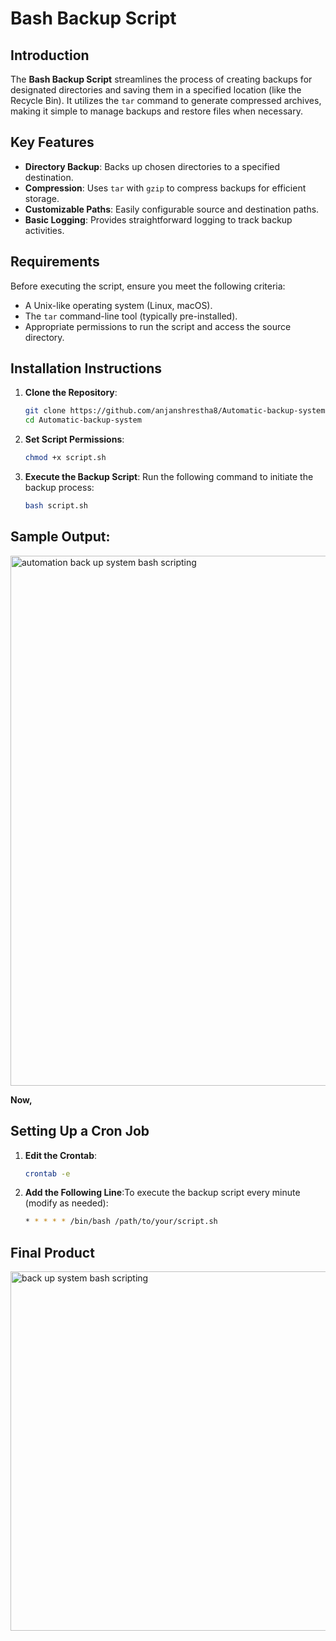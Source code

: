 # Bash Backup Script

## Introduction

The **Bash Backup Script** streamlines the process of creating backups for designated directories and saving them in a specified location (like the Recycle Bin). It utilizes the `tar` command to generate compressed archives, making it simple to manage backups and restore files when necessary.

## Key Features

- **Directory Backup**: Backs up chosen directories to a specified destination.
- **Compression**: Uses `tar` with `gzip` to compress backups for efficient storage.
- **Customizable Paths**: Easily configurable source and destination paths.
- **Basic Logging**: Provides straightforward logging to track backup activities.

## Requirements

Before executing the script, ensure you meet the following criteria:

- A Unix-like operating system (Linux, macOS).
- The `tar` command-line tool (typically pre-installed).
- Appropriate permissions to run the script and access the source directory.

## Installation Instructions

1. **Clone the Repository**:
   ```bash
   git clone https://github.com/anjanshrestha8/Automatic-backup-system
   cd Automatic-backup-system
   ```
2. **Set Script Permissions**:
   ```bash
   chmod +x script.sh
   ```
3. **Execute the Backup Script**: Run the following command to initiate the backup process:
   ```bash
   bash script.sh
   ```
## Sample Output:
<img width="848" alt="automation back up system bash scripting" src="https://github.com/user-attachments/assets/177cbcbd-24da-4c85-b2c1-4a1713491327">

**Now,**
## Setting Up a Cron Job
1. **Edit the Crontab**:
   ```bash
   crontab -e
   ```
2. **Add the Following Line**:To execute the backup script every minute (modify as needed):
   ```bash
   * * * * * /bin/bash /path/to/your/script.sh
   ```
## Final Product
<img width="575" alt="back up system bash scripting" src="https://github.com/user-attachments/assets/a9a4c962-8539-41b1-8062-b9d94bf68e1d">


